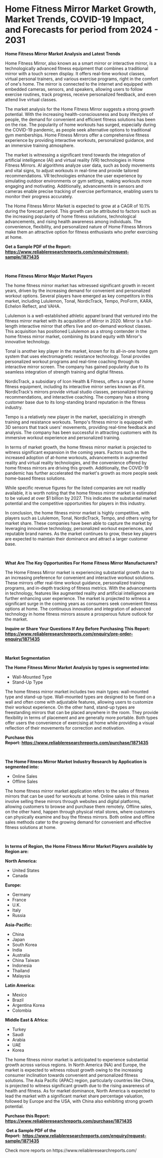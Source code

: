 <p><h1>Home Fitness Mirror Market Growth, Market Trends, COVID-19 Impact, and Forecasts for period from 2024 - 2031</h1></p><p><strong>Home Fitness Mirror Market Analysis and Latest Trends</strong></p>
<p><p>Home Fitness Mirror, also known as a smart mirror or interactive mirror, is a technologically advanced fitness equipment that combines a traditional mirror with a touch screen display. It offers real-time workout classes, virtual personal trainers, and various exercise programs, right in the comfort of one's home. The mirror is connected to the internet and equipped with embedded cameras, sensors, and speakers, allowing users to follow exercise routines, track progress, receive personalized feedback, and even attend live virtual classes.</p><p>The market analysis for the Home Fitness Mirror suggests a strong growth potential. With the increasing health-consciousness and busy lifestyles of people, the demand for convenient and efficient fitness solutions has been on the rise. The popularity of home workouts has surged, especially during the COVID-19 pandemic, as people seek alternative options to traditional gym memberships. Home Fitness Mirrors offer a comprehensive fitness experience by providing interactive workouts, personalized guidance, and an immersive training atmosphere.</p><p>The market is witnessing a significant trend towards the integration of artificial intelligence (AI) and virtual reality (VR) technologies in Home Fitness Mirrors. AI algorithms analyze user data, such as body movements and vital signs, to adjust workouts in real-time and provide tailored recommendations. VR technologies enhance the user experience by simulating outdoor environments or gym settings, making workouts more engaging and motivating. Additionally, advancements in sensors and cameras enable precise tracking of exercise performance, enabling users to monitor their progress accurately.</p><p>The Home Fitness Mirror Market is expected to grow at a CAGR of 10.1% during the forecast period. This growth can be attributed to factors such as the increasing popularity of home fitness solutions, technological advancements, and rising health awareness among individuals. The convenience, flexibility, and personalized nature of Home Fitness Mirrors make them an attractive option for fitness enthusiasts who prefer exercising at home.</p></p>
<p><strong>Get a Sample PDF of the Report:&nbsp; <a href="https://www.reliableresearchreports.com/enquiry/request-sample/1871435">https://www.reliableresearchreports.com/enquiry/request-sample/1871435</a></strong></p>
<p>&nbsp;</p>
<p><strong>Home Fitness Mirror Major Market Players</strong></p>
<p><p>The home fitness mirror market has witnessed significant growth in recent years, driven by the increasing demand for convenient and personalized workout options. Several players have emerged as key competitors in this market, including Lululemon, Tonal, NordicTrack, Tempo, ProForm, KARA, Echelon Reflect, and VAHA.</p><p>Lululemon is a well-established athletic apparel brand that ventured into the fitness mirror market with its acquisition of Mirror in 2020. Mirror is a full-length interactive mirror that offers live and on-demand workout classes. This acquisition has positioned Lululemon as a strong contender in the home fitness mirror market, combining its brand equity with Mirror's innovative technology.</p><p>Tonal is another key player in the market, known for its all-in-one home gym system that uses electromagnetic resistance technology. Tonal provides personalized workout programs and real-time coaching through its interactive mirror screen. The company has gained popularity due to its seamless integration of strength training and digital fitness.</p><p>NordicTrack, a subsidiary of Icon Health & Fitness, offers a range of home fitness equipment, including its interactive mirror series known as iFit. NordicTrack's mirrors provide virtual studio classes, personalized training recommendations, and interactive coaching. The company has a strong customer base due to its long-standing brand reputation in the fitness industry.</p><p>Tempo is a relatively new player in the market, specializing in strength training and resistance workouts. Tempo's fitness mirror is equipped with 3D sensors that track users' movements, providing real-time feedback and analysis. The company has been successful in attracting customers with its immersive workout experience and personalized training.</p><p>In terms of market growth, the home fitness mirror market is projected to witness significant expansion in the coming years. Factors such as the increased adoption of at-home workouts, advancements in augmented reality and virtual reality technologies, and the convenience offered by home fitness mirrors are driving this growth. Additionally, the COVID-19 pandemic has further accelerated the market's growth as more people seek home-based fitness solutions.</p><p>While specific revenue figures for the listed companies are not readily available, it is worth noting that the home fitness mirror market is estimated to be valued at over $1 billion by 2027. This indicates the substantial market potential and the competitive opportunities for players in this industry.</p><p>In conclusion, the home fitness mirror market is highly competitive, with players such as Lululemon, Tonal, NordicTrack, Tempo, and others vying for market share. These companies have been able to capture the market by leveraging innovative technology, personalized workout experiences, and reputable brand names. As the market continues to grow, these key players are expected to maintain their dominance and attract a larger customer base.</p></p>
<p>&nbsp;</p>
<p><strong>What Are The Key Opportunities For Home Fitness Mirror Manufacturers?</strong></p>
<p><p>The Home Fitness Mirror market is experiencing substantial growth due to an increasing preference for convenient and interactive workout solutions. These mirrors offer real-time workout guidance, personalized training programs, and in-depth tracking of fitness metrics. With the advancements in technology, features like augmented reality and artificial intelligence are further enhancing user experience. The market is projected to witness a significant surge in the coming years as consumers seek convenient fitness options at home. The continuous innovation and integration of advanced technology in home fitness mirrors assure a prosperous future outlook for the market.</p></p>
<p><strong>Inquire or Share Your Questions If Any Before Purchasing This Report: <a href="https://www.reliableresearchreports.com/enquiry/pre-order-enquiry/1871435">https://www.reliableresearchreports.com/enquiry/pre-order-enquiry/1871435</a></strong></p>
<p>&nbsp;</p>
<p><strong>Market Segmentation</strong></p>
<p><strong>The Home Fitness Mirror Market Analysis by types is segmented into:</strong></p>
<p><ul><li>Wall-Mounted Type</li><li>Stand-Up Type</li></ul></p>
<p><p>The home fitness mirror market includes two main types: wall-mounted type and stand-up type. Wall-mounted types are designed to be fixed on a wall and often come with adjustable features, allowing users to customize their workout experience. On the other hand, stand-up types are freestanding mirrors that can be placed anywhere in the room. They provide flexibility in terms of placement and are generally more portable. Both types offer users the convenience of exercising at home while providing a visual reflection of their movements for correction and motivation.</p></p>
<p><strong>Purchase this Report:&nbsp;<a href="https://www.reliableresearchreports.com/purchase/1871435">https://www.reliableresearchreports.com/purchase/1871435</a></strong></p>
<p>&nbsp;</p>
<p><strong>The Home Fitness Mirror Market Industry Research by Application is segmented into:</strong></p>
<p><ul><li>Online Sales</li><li>Offline Sales</li></ul></p>
<p><p>The home fitness mirror market application refers to the sales of fitness mirrors that can be used for workouts at home. Online sales in this market involve selling these mirrors through websites and digital platforms, allowing customers to browse and purchase them remotely. Offline sales, on the other hand, happen through physical retail stores, where customers can physically examine and buy the fitness mirrors. Both online and offline sales methods cater to the growing demand for convenient and effective fitness solutions at home.</p></p>
<p>&nbsp;</p>
<p><strong>In terms of Region, the Home Fitness Mirror Market Players available by Region are:</strong></p>
<p>
    <p> <strong> North America: </strong>
        <ul>
            <li>United States</li>
            <li>Canada</li>
        </ul>
        </p> 
    <p> <strong> Europe: </strong>
        <ul>
            <li>Germany</li>
            <li>France</li>
            <li>U.K.</li>
            <li>Italy</li>
            <li>Russia</li>
        </ul>
        </p> 
    <p> <strong> Asia-Pacific: </strong>
        <ul>
            <li>China</li>
            <li>Japan</li>
            <li>South Korea</li>
            <li>India</li>
            <li>Australia</li>
            <li>China Taiwan</li>
            <li>Indonesia</li>
            <li>Thailand</li>
            <li>Malaysia</li>
        </ul>
        </p> 
    <p> <strong> Latin America: </strong>
        <ul>
            <li>Mexico</li>
            <li>Brazil</li>
            <li>Argentina Korea</li>
            <li>Colombia</li>
        </ul>
        </p> 
    <p> <strong> Middle East & Africa: </strong>
        <ul>
            <li>Turkey</li>
            <li>Saudi</li>
            <li>Arabia</li>
            <li>UAE</li>
            <li>Korea</li>
        </ul>
    </p>
    </p>
<p><p>The home fitness mirror market is anticipated to experience substantial growth across various regions. In North America (NA) and Europe, the market is expected to witness robust growth owing to the increasing consumer inclination towards convenient and personalized fitness solutions. The Asia Pacific (APAC) region, particularly countries like China, is projected to witness significant growth due to the rising awareness of health and fitness. As for market dominance, North America is expected to lead the market with a significant market share percentage valuation, followed by Europe and the USA, with China also exhibiting strong growth potential.</p></p>
<p><strong>Purchase this Report: <a href="https://www.reliableresearchreports.com/purchase/1871435">https://www.reliableresearchreports.com/purchase/1871435</a></strong></p>
<p>&nbsp;<strong>Get a Sample PDF of the Report:&nbsp;&nbsp;<a href="https://www.reliableresearchreports.com/enquiry/request-sample/1871435">https://www.reliableresearchreports.com/enquiry/request-sample/1871435</a></strong></p>
<p><strong></strong></p>
<p>Check more reports on https://www.reliableresearchreports.com/</p>